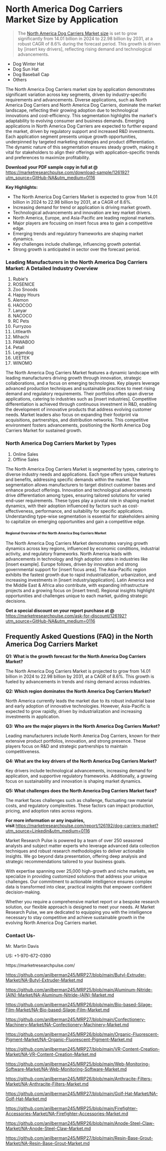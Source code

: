 <h1>North America Dog Carriers Market&nbsp;Size by Application</h1><blockquote><p>The <a href="https://marketresearchpulse.com/download-sample/126192?utm_source=GitHub-NA&amp;utm_medium=0116">North America Dog Carriers Market size</a> is set to grow significantly from 14.01 billion in 2024 to 22.98 billion by 2031, at a robust CAGR of 8.6% during the forecast period. This growth is driven by [insert key drivers], reflecting rising demand and technological advancements.</p></blockquote><ul><li>Dog Winter Hat<li> Dog Sun Hat<li> Dog Baseball Cap<li> Others</li></ul><p>The North America Dog Carriers market size by application demonstrates significant variation across key segments, driven by industry-specific requirements and advancements. Diverse applications, such as North America Dog Carriers and North America Dog Carriers, dominate the market landscape, reflecting their growing adoption due to technological innovations and cost-efficiency. This segmentation highlights the market's adaptability to evolving consumer and business demands. Emerging applications in North America Dog Carriers are expected to further expand the market, driven by regulatory support and increased R&D investments. Each application segment presents unique growth opportunities, underpinned by targeted marketing strategies and product differentiation. The dynamic nature of this segmentation ensures steady growth, making it vital for stakeholders to align their offerings with application-specific trends and preferences to maximize profitability.</p><p><strong>Download your PDF sample copy in full at @ </strong><a href="https://marketresearchpulse.com/download-sample/126192?utm_source=GitHub-NA&amp;utm_medium=0116">https://marketresearchpulse.com/download-sample/126192?utm_source=GitHub-NA&amp;utm_medium=0116</a></p><p><strong>Key Highlights: </strong></p><ul><li>The North America Dog Carriers Market is expected to grow from 14.01 billion in 2024 to 22.98 billion by 2031, at a CAGR of 8.6%.</li><li>Increasing demand for trend or application is driving market growth.</li><li>Technological advancements and innovation are key market drivers.</li><li>North America, Europe, and Asia-Pacific are leading regional markets.</li><li>Major players are focusing on insert focus area to gain a competitive edge.</li><li>Emerging trends and regulatory frameworks are shaping market dynamics.</li><li>Key challenges include challenge, influencing growth potential.</li><li>Strong growth is anticipated in sector over the forecast period.</li></ul><h3>Leading Manufacturers in the North America Dog Carriers Market: A Detailed Industry Overview</h3><ol><li>Rubie's</li><li>ROSENICE</li><li>Zoo Snoods</li><li>Happy Hours</li><li>Alemon</li><li>HAOCOO</li><li>Lanyar</li><li>NACOCO</li><li>RC Pets</li><li>Furryzoo</li><li>Littlearth</li><li>Mihachi</li><li>PAWABOO</li><li>Petall</li><li>Legendog</li><li>UEETEK</li><li>WINOMO</li></ol><div class="flex max-w-full flex-col flex-grow"><div class="min-h-8 text-message flex w-full flex-col items-end gap-2 whitespace-normal break-words [.text-message+&amp;]:mt-5" dir="auto" data-message-author-role="assistant" data-message-id="fd8432e4-4910-450d-b182-61b7bfb0a01f" data-message-model-slug="gpt-4o"><div class="flex w-full flex-col gap-1 empty:hidden first:pt-[3px]"><div class="markdown prose w-full break-words dark:prose-invert light"><p>The North America Dog Carriers Market features a dynamic landscape with leading manufacturers driving growth through innovation, strategic collaborations, and a focus on emerging technologies. Key players leverage advanced production techniques and sustainable practices to meet rising demand and regulatory requirements. Their portfolios often span diverse applications, catering to industries such as [insert industries]. Competitive differentiation is achieved through continuous investment in R&amp;D, enabling the development of innovative products that address evolving customer needs. Market leaders also focus on expanding their footprint via acquisitions, partnerships, and distribution networks. This competitive environment fosters advancements, positioning the North America Dog Carriers Market for sustained growth.</p></div></div></div></div><h3>North America Dog Carriers Market by Types</h3><ol><li>Online Sales<li> Offline Sales</li></ol><div class="flex max-w-full flex-col flex-grow"><div class="min-h-8 text-message flex w-full flex-col items-end gap-2 whitespace-normal break-words [.text-message+&amp;]:mt-5" dir="auto" data-message-author-role="assistant" data-message-id="084470be-0bb7-4664-bddf-5156b4f41249" data-message-model-slug="gpt-4o-mini"><div class="flex w-full flex-col gap-1 empty:hidden first:pt-[3px]"><div class="markdown prose w-full break-words dark:prose-invert light"><p>The North America Dog Carriers Market is segmented by types, catering to diverse industry needs and applications. Each type offers unique features and benefits, addressing specific demands within the market. The segmentation allows manufacturers to target distinct customer bases and enhance product offerings. Innovation and technological advancements drive differentiation among types, ensuring tailored solutions for varied end-user requirements. These types play a pivotal role in shaping market dynamics, with their adoption influenced by factors such as cost-effectiveness, performance, and suitability for specific applications. Understanding type-wise segmentation is essential for stakeholders aiming to capitalize on emerging opportunities and gain a competitive edge.</p></div></div></div></div><h3><span style="font-size: 11px;">Regional Overview of the North America Dog Carriers Market</span></h3><div class="flex max-w-full flex-col flex-grow"><div class="min-h-8 text-message flex w-full flex-col items-end gap-2 whitespace-normal break-words [.text-message+&amp;]:mt-5" dir="auto" data-message-author-role="assistant" data-message-id="e9038762-ce64-4e30-91c9-9bd413514231" data-message-model-slug="gpt-4o-mini"><div class="flex w-full flex-col gap-1 empty:hidden first:pt-[3px]"><div class="markdown prose w-full break-words dark:prose-invert light"><p>The North America Dog Carriers Market demonstrates varying growth dynamics across key regions, influenced by economic conditions, industrial activity, and regulatory frameworks. North America leads with advancements in technology and high adoption rates in industries like [insert example]. Europe follows, driven by innovation and strong governmental support for [insert focus area]. The Asia-Pacific region exhibits the fastest growth due to rapid industrialization, urbanization, and increasing investments in [insert industry/application]. Latin America and the Middle East &amp; Africa also contribute, with expanding infrastructure projects and a growing focus on [insert trend]. Regional insights highlight opportunities and challenges unique to each market, guiding strategic decisions.</p></div></div></div></div><p><strong>Get a special discount on your report purchase at @ </strong><a href="https://marketresearchpulse.com/ask-for-discount/126192?utm_source=GitHub-NA&amp;utm_medium=0116">https://marketresearchpulse.com/ask-for-discount/126192?utm_source=GitHub-NA&amp;utm_medium=0116</a></p><h2>Frequently Asked Questions (FAQ) in the North America Dog Carriers Market</h2><p><strong>Q1: What is the growth forecast for the North America Dog Carriers Market?</strong></p><p>The North America Dog Carriers Market is projected to grow from 14.01 billion in 2024 to 22.98 billion by 2031, at a CAGR of 8.6%. This growth is fueled by advancements in trends and rising demand across industries.</p><p><strong>Q2: Which region dominates the North America Dog Carriers Market?</strong></p><p>North America currently leads the market due to its robust industrial base and early adoption of innovative technologies. However, Asia-Pacific is expected to grow rapidly, driven by industrialization and increasing investments in application.</p><p><strong>Q3: Who are the major players in the North America Dog Carriers Market?</strong></p><p>Leading manufacturers include North America Dog Carriers, known for their extensive product portfolios, innovation, and strong presence. These players focus on R&amp;D and strategic partnerships to maintain competitiveness.</p><p><strong>Q4: What are the key drivers of the North America Dog Carriers Market?</strong></p><p>Key drivers include technological advancements, increasing demand for application, and supportive regulatory frameworks. Additionally, a growing focus on sustainability and innovation is shaping market dynamics.</p><p><strong>Q5: What challenges does the North America Dog Carriers Market face?</strong></p><p>The market faces challenges such as challenge, fluctuating raw material costs, and regulatory complexities. These factors can impact production, pricing, and adoption rates across regions.</p><p><strong>For more information or any inquiries, visit&nbsp;</strong><a href="https://marketresearchpulse.com/report/126192/dog-carriers-market?utm_source=Linkedin&utm_medium=0116">https://marketresearchpulse.com/report/126192/dog-carriers-market?utm_source=Linkedin&utm_medium=0116</a></p><p>Market Research Pulse is powered by a team of over 250 seasoned analysts and subject matter experts who leverage advanced data collection techniques and robust research methodologies to deliver actionable insights. We go beyond data presentation, offering deep analysis and strategic recommendations tailored to your business goals.</p><p>With expertise spanning over 25,000 high-growth and niche markets, we specialize in providing customized solutions that address your unique challenges. Our commitment to actionable intelligence ensures complex data is transformed into clear, practical insights that empower confident decision-making.</p><p>Whether you require a comprehensive market report or a bespoke research solution, our flexible approach is designed to meet your needs. At Market Research Pulse, we are dedicated to equipping you with the intelligence necessary to stay competitive and achieve sustainable growth in the evolving North America Dog Carriers market.</p><h3><strong>Contact Us-</strong></h3><p>Mr. Martin Davis</p><p>US: +1-970-672-0390</p><p>https://marketresearchpulse.com/</p><p><a href="https://github.com/anilberman245/MRP27/blob/main/Butyl-Extruder-Market/NA-Butyl-Extruder-Market.md">https://github.com/anilberman245/MRP27/blob/main/Butyl-Extruder-Market/NA-Butyl-Extruder-Market.md</a></p><p><a href="https://github.com/anilberman245/MRP25/blob/main/Aluminum-Nitride-(AIN)-Market/NA-Aluminum-Nitride-(AIN)-Market.md">https://github.com/anilberman245/MRP25/blob/main/Aluminum-Nitride-(AIN)-Market/NA-Aluminum-Nitride-(AIN)-Market.md</a></p><p><a href="https://github.com/anilberman245/MRP26/blob/main/Bio-based-Silage-Film-Market/NA-Bio-based-Silage-Film-Market.md">https://github.com/anilberman245/MRP26/blob/main/Bio-based-Silage-Film-Market/NA-Bio-based-Silage-Film-Market.md</a></p><p><a href="https://github.com/anilberman245/MRP27/blob/main/Confectionery-Machinery-Market/NA-Confectionery-Machinery-Market.md">https://github.com/anilberman245/MRP27/blob/main/Confectionery-Machinery-Market/NA-Confectionery-Machinery-Market.md</a></p><p><a href="https://github.com/anilberman245/MRP26/blob/main/Organic-Fluorescent-Pigment-Market/NA-Organic-Fluorescent-Pigment-Market.md">https://github.com/anilberman245/MRP26/blob/main/Organic-Fluorescent-Pigment-Market/NA-Organic-Fluorescent-Pigment-Market.md</a></p><p><a href="https://github.com/anilberman245/MRP27/blob/main/VR-Content-Creation-Market/NA-VR-Content-Creation-Market.md">https://github.com/anilberman245/MRP27/blob/main/VR-Content-Creation-Market/NA-VR-Content-Creation-Market.md</a></p><p><a href="https://github.com/anilberman245/MRP25/blob/main/Web-Monitoring-Software-Market/NA-Web-Monitoring-Software-Market.md">https://github.com/anilberman245/MRP25/blob/main/Web-Monitoring-Software-Market/NA-Web-Monitoring-Software-Market.md</a></p><p><a href="https://github.com/anilberman245/MRP26/blob/main/Anthracite-Filters-Market/NA-Anthracite-Filters-Market.md">https://github.com/anilberman245/MRP26/blob/main/Anthracite-Filters-Market/NA-Anthracite-Filters-Market.md</a></p><p><a href="https://github.com/anilberman245/MRP27/blob/main/Golf-Hat-Market/NA-Golf-Hat-Market.md">https://github.com/anilberman245/MRP27/blob/main/Golf-Hat-Market/NA-Golf-Hat-Market.md</a></p><p><a href="https://github.com/anilberman245/MRP25/blob/main/Firefighter-Accessories-Market/NA-Firefighter-Accessories-Market.md">https://github.com/anilberman245/MRP25/blob/main/Firefighter-Accessories-Market/NA-Firefighter-Accessories-Market.md</a></p><p><a href="https://github.com/anilberman245/MRP26/blob/main/Anode-Steel-Claw-Market/NA-Anode-Steel-Claw-Market.md">https://github.com/anilberman245/MRP26/blob/main/Anode-Steel-Claw-Market/NA-Anode-Steel-Claw-Market.md</a></p><p><a href="https://github.com/anilberman245/MRP27/blob/main/Resin-Base-Grout-Market/NA-Resin-Base-Grout-Market.md">https://github.com/anilberman245/MRP27/blob/main/Resin-Base-Grout-Market/NA-Resin-Base-Grout-Market.md</a></p>
